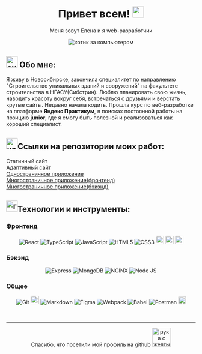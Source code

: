 <h1 align=center>Привет всем!
<img src="https://polotnos.cdnbro.com/posts/75440860-stikery-s-nadpisiu-dai-piat-6.jpg" alt="приветствующая ладошка" width='30'/>
</h1>
<p align=center>Меня зовут Елена и я web-разработчик</p>
<p align='center'>
<img src='https://media1.tenor.com/m/LSDeBe2JAfoAAAAC/cat-coding.gif' alt='котик за компьютером'>
</p>

<h2><img width='30' src='https://yt3.ggpht.com/ytc/AKedOLQTMlNsgEeKpIaInj42WsnAfZU3RiZEyZaj2AjJ=s900-c-k-c0x00ffffff-no-rj' alt='силуэт человека'/>
Обо мне:</h2>
<p>
Я живу в Новосибирске, закончила специалитет по направлению
"Строительство уникальных зданий и сооружений" на факультете
строительства в НГАСУ(Сибстрин). Люблю планировать свою
жизнь, наводить красоту вокруг себя, встречаться с друзьями и
верстать крутые сайты. Недавно начала кодить. Прошла курс по
веб-разработке на платформе <b>Яндекс Практикум</b>, в поисках постоянной работы на позицию <b>junior</b>, где я смогу быть полезной и реализоваться как хороший
специалист.
</p>

<h2><img width='30' src='https://gogeticon.net/files/2824109/1a210d70508bdd59a3cee6a0109edbe5.png' alt='конверт'/>Ссылки на репозитории моих работ:</h2>
<a style="text-decoration: none" href="https://github.com/milenairon/how-to-learn" target="_blank">Статичный сайт</a><br>
<a href="https://github.com/milenairon/russian-travel" target="_blank" rel="noopener noreferrer">Адаптивный сайт</a><br>
<a href="https://github.com/milenairon/react-mesto-api-full-gha" target="_blank" rel="noopener noreferrer">Одностраничное приложение</a><br>
<a href="https://github.com/milenairon/movies-explorer-frontend" target="_blank" rel="noopener noreferrer">Многостраничное приложение(фронтенд)</a><br>
<a href="https://github.com/milenairon/movies-explorer-api" target="_blank" rel="noopener noreferrer">Многостраничное приложение(бэкэнд)</a><br>

<h2><img width='30' src='https://indasil.club/uploads/posts/2022-12/1669951541_41-indasil-club-p-risunok-dlya-detei-gaechnii-klyuch-vkontak-61.png' alt='гаечный ключ'>Технологии и инструменты:</h2>
<h3>Фронтенд</h3>
<p align='center'>
<img src="https://img.shields.io/badge/React-20232A?style=for-the-badge&logo=react&logoColor=61DAFB" alt="React">
<img src="https://img.shields.io/badge/TypeScript-007ACC?style=for-the-badge&logo=typescript&logoColor=white" alt="TypeScript">
<img src="https://img.shields.io/badge/JavaScript-323330?style=for-the-badge&logo=javascript&logoColor=F7DF1E" alt="JavaScript">
<img src="https://img.shields.io/badge/HTML5-E34F26?style=for-the-badge&logo=html5&logoColor=white" alt="HTML5">
<img src="https://img.shields.io/badge/CSS3-1572B6?style=for-the-badge&logo=css3&logoColor=white" alt="СSS3">
<img  height='21.6' src="https://sun9-50.userapi.com/impg/yqrF5xoKxM6P6O_MRErhkn6-DbI_D0uxcHCR8Q/KFnbk5tX_7M.jpg?size=204x35&quality=95&sign=cc2aa497a077600b57e43f00a230c375&type=album" alt="Flexbox">
<img  height='21.6' src="https://sun9-55.userapi.com/impg/dpe6S6TOdntAdNASmpNdrqTZDuMEliCSDwhpkQ/ZMO6CgGZf8o.jpg?size=96x35&quality=95&sign=ab3b72d2a45dd8302a62067557c1809a&type=album" alt="Grid Layout">
<img height='21.6' src="https://sun9-51.userapi.com/impg/rMwapIGif1kuoFoQLNbpA5b7yaqfd8QHMN3FEQ/2xYG18XNETg.jpg?size=104x35&quality=95&sign=e5cb455670c3e043253ec2ead084282a&type=album" alt="DOM">

</p>

<h3>Бэкэнд</h3>
<p align='center'>
<img src="https://img.shields.io/badge/Express.js-000000?style=for-the-badge&logo=express&logoColor=white" alt="Express">
<img src="https://img.shields.io/badge/MongoDB-4EA94B?style=for-the-badge&logo=mongodb&logoColor=white" alt="MongoDB">
<img src="https://img.shields.io/badge/Nginx-009639?style=for-the-badge&logo=nginx&logoColor=white" alt="NGINX">
<img src="https://img.shields.io/badge/Node.js-339933?style=for-the-badge&logo=nodedotjs&logoColor=white" alt="Node JS">
</p>

<h3>Общее</h3>
<p align='center'>
<img src="https://img.shields.io/badge/GIT-E44C30?style=for-the-badge&logo=git&logoColor=white" alt="Git">
<img height='22' src="https://sun9-51.userapi.com/impg/rMwapIGif1kuoFoQLNbpA5b7yaqfd8QHMN3FEQ/2xYG18XNETg.jpg?size=104x35&quality=95&sign=e5cb455670c3e043253ec2ead084282a&type=album" alt="Bash">
<img src="https://img.shields.io/badge/Markdown-000000?style=for-the-badge&logo=markdown&logoColor=white" alt="Markdown">
<img src="https://img.shields.io/badge/Figma-F24E1E?style=for-the-badge&logo=figma&logoColor=white" alt="Figma">
<img src="https://img.shields.io/badge/Webpack-8DD6F9?style=for-the-badge&logo=Webpack&logoColor=white" alt="Webpack">
<img src="https://img.shields.io/badge/Babel-F9DC3E?style=for-the-badge&logo=babel&logoColor=white" alt="Babel">
<img src="https://img.shields.io/badge/Postman-FF6C37?style=for-the-badge&logo=Postman&logoColor=white" alt="Postman">
<img height='20' src="https://sun9-65.userapi.com/impg/5lAiMpzdCCKD324dRYiu1fkAW66fechPQ1inSw/_5r18kLoe44.jpg?size=79x35&quality=95&sign=19bf48704467daefe203036880eec7e7&type=album" alt="ООП">
</p><br>
<p align='center'>

---

</p>
<p align='center' style="weight: 40">Спасибо, что посетили мой профиль на github
<img width='50' src="https://sun9-64.userapi.com/impg/_f6e68yVxNrIpO6KdD1dhovvWpp85AddUCEQYw/d_GCP08SIOA.jpg?size=575x357&quality=95&sign=65e6a900427d231e62a79dcc9684b828&type=album" alt="рука с желтым сердечком"></p>
